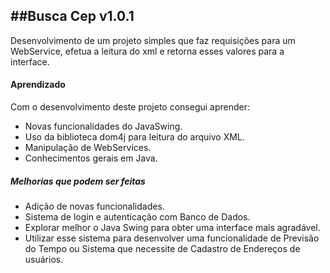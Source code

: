 ##Busca Cep v1.0.1
----
Desenvolvimento de um projeto simples que faz requisições para um WebService, efetua a leitura do xml e retorna esses valores para a interface.

#### Aprendizado

Com o desenvolvimento deste projeto consegui aprender:

- Novas funcionalidades do JavaSwing.
- Uso da biblioteca dom4j para leitura do arquivo XML.
- Manipulação de WebServices.
- Conhecimentos gerais em Java.


##### Melhorias que podem ser feitas

- Adição de novas funcionalidades.
- Sistema de login e autenticação com Banco de Dados.
- Explorar melhor o Java Swing para obter uma interface mais agradável.
- Utilizar esse sistema para desenvolver uma funcionalidade de Previsão do Tempo ou Sistema que necessite de Cadastro de Endereços de usuários.